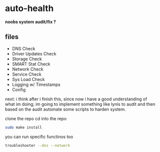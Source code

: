 # auto-health 

**noobs system audit/fix ?**

## files

- DNS Check
- Driver Updates Check
- Storage Check
- SMART Stat Check
- Network Check
- Service Check
- Sys Load Check
- Logging w/ Timestamps
- Config 

next: i think after i finish this, since now i have a good understanding of what im doing; im going to implement something like lynis to audit and then based on the audit automate some scripts to harden system. 



clone the repo 
cd into the repo

```bash
sudo make install
```
you can run specific functinos too 
```bash
troubleshooter --dns --network
```

